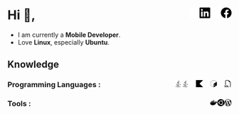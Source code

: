 # Hi 👋, [<img width="24px" alt="Facebook" align="right" src="./assets/facebook.svg"/>][facebook] [<img width="24px" alt="Facebook" align="right" src="./assets/facebook_dark.svg"/>][facebook-dark] [<img width="24px" alt="LinkedIn" align="right" src="./assets/linkedin.svg"/>][linkedin] [<img width="24px" alt="LinkedIn" align="right" src="./assets/linkedin_dark.svg"/>][linkedin-dark]

 - I am currently a **Mobile Developer**.
 - Love **Linux**, especially **Ubuntu**.

## Knowledge

### Programming Languages : [<img width="16px" alt="SQL" align="right" src="./assets/sql.svg"/>][light] [<img width="16px" alt="SQL" align="right" src="./assets/sql_dark.svg"/>][dark] [<img width="16px" alt="Bash" align="right" src="./assets/bash.svg"/>][light] [<img width="16px" alt="Bash" align="right" src="./assets/bash_dark.svg"/>][dark] [<img width="16px" alt="Kotlin" align="right" src="./assets/kotlin.svg"/>][light] [<img width="16px" alt="Kotlin" align="right" src="./assets/kotlin_dark.svg"/>][dark] [<img width="16px" alt="Java" align="right" src="./assets/java.svg"/>][light] [<img width="16px" alt="Java" align="right" src="./assets/java_dark.svg"/>][dark]

### Tools : [<img width="16px" alt="WordPress" align="right" src="./assets/wordpress.svg"/>][light]  [<img width="16px" alt="Ubuntu" align="right" src="./assets/ubuntu.svg"/>][light]  [<img width="16px" alt="Docker" align="right" src="./assets/docker.svg"/>][light]

[facebook]:https://www.facebook.com/transownt#gh-light-mode-only
[facebook-dark]:https://www.facebook.com/transownt#gh-dark-mode-only
[linkedin]:https://www.linkedin.com/in/sownt#gh-light-mode-only
[linkedin-dark]:https://www.linkedin.com/in/sownt#gh-dark-mode-only
[light]:#gh-light-mode-only
[dark]:#gh-dark-mode-only

<!--
**vosxvo/vosxvo** is a ✨ _special_ ✨ repository because its `README.md` (this file) appears on your GitHub profile.

Here are some ideas to get you started:

- 🔭 I’m currently working on ...
- 🌱 I’m currently learning ...
- 👯 I’m looking to collaborate on ...
- 🤔 I’m looking for help with ...
- 💬 Ask me about ...
- 📫 How to reach me: ...
- 😄 Pronouns: ...
- ⚡ Fun fact: ...
-->
